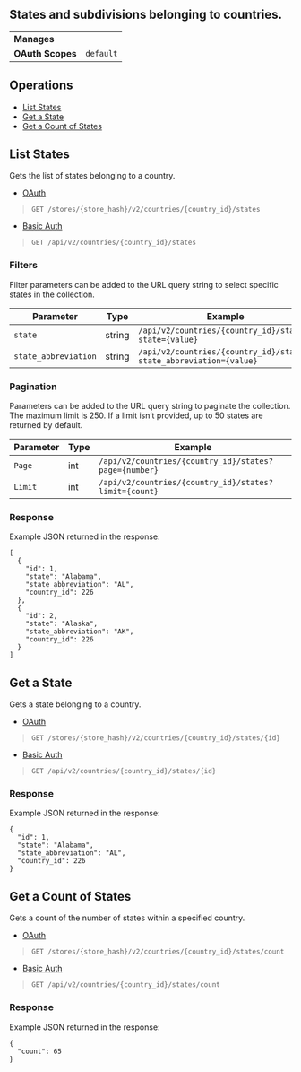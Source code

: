 ## States and subdivisions belonging to countries.
|||
|---|---|
| **Manages** |
| **OAuth Scopes** | `default`
</div>

</div>

## Operations

*   [List States](#list-states)
*   [Get a State](#get-a-state)
*   [Get a Count of States](#get-a-count-of-states)

## List States

Gets the list of states belonging to a country.

*   [OAuth](#list-states-oauth)
>`GET /stores/{store_hash}/v2/countries/{country_id}/states`</div>
*   [Basic Auth](#list-states-basic)
>`GET /api/v2/countries/{country_id}/states`</div>

### Filters

Filter parameters can be added to the URL query string to select specific states in the collection.

| Parameter | Type | Example |
| --- | --- | --- |
| `state` | string | `/api/v2/countries/{country_id}/states?state={value}` |
| `state_abbreviation` | string | `/api/v2/countries/{country_id}/states?state_abbreviation={value}` |

### Pagination

Parameters can be added to the URL query string to paginate the collection. The maximum limit is 250\. If a limit isn’t provided, up to 50 states are returned by default.

| Parameter | Type | Example |
| --- | --- | --- |
| `Page` | int | `/api/v2/countries/{country_id}/states?page={number}` |
| `Limit` | int | `/api/v2/countries/{country_id}/states?limit={count}` |

### Response

Example JSON returned in the response:

```
[
  {
    "id": 1,
    "state": "Alabama",
    "state_abbreviation": "AL",
    "country_id": 226
  },
  {
    "id": 2,
    "state": "Alaska",
    "state_abbreviation": "AK",
    "country_id": 226
  }
]
```

## Get a State

Gets a state belonging to a country.

*   [OAuth](#get-a-state-oauth)
>`GET /stores/{store_hash}/v2/countries/{country_id}/states/{id}`</div>
*   [Basic Auth](#get-a-state-basic)
>`GET /api/v2/countries/{country_id}/states/{id}`</div>

### Response

Example JSON returned in the response:

```
{
  "id": 1,
  "state": "Alabama",
  "state_abbreviation": "AL",
  "country_id": 226
}
```

## Get a Count of States

Gets a count of the number of states within a specified country.

*   [OAuth](#get-a-count-of-states-oauth)
>`GET /stores/{store_hash}/v2/countries/{country_id}/states/count`</div>
*   [Basic Auth](#get-a-count-of-states-basic)
>`GET /api/v2/countries/{country_id}/states/count`</div>

### Response

Example JSON returned in the response:
```
{
  "count": 65
}
```
